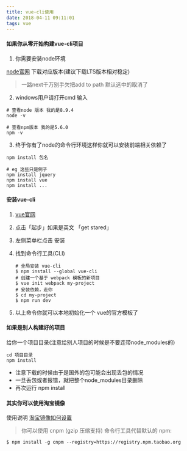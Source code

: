 ```yaml
---
title: vue-cli使用
date: 2018-04-11 09:11:01
tags: vue
---
```


#### 如果你从零开始构建vue-cli项目

1. 你需要安装node环境

[node官网](https://nodejs.org/en/download/) 下载对应版本(建议下载LTS版本相对稳定)

> 一路next千万别手欠把add to path 默认选中的取消了

2. windows用户请打开cmd 输入

```
# 查看node 版本 我的是8.9.4
node -v 

# 查看npm版本 我的是5.6.0 
npm -v
```

3. 终于你有了node的命令行环境这样你就可以安装前端相关依赖了

```
npm install 包名

# eg 这些只是例子
npm install jquery
npm install vue
npm install ...
```

#### 安装vue-cli

1. [vue官网](https://cn.vuejs.org/)
2. 点击「起步」如果是英文 「get stared」
3. 左侧菜单栏点击 安装
4. 找到命令行工具(CLI) 

    ```
    # 全局安装 vue-cli
    $ npm install --global vue-cli
    # 创建一个基于 webpack 模板的新项目
    $ vue init webpack my-project
    # 安装依赖，走你
    $ cd my-project
    $ npm run dev
    ```
5. 以上命令你就可以本地初始化一个 vue的官方模板了 

#### 如果是别人构建好的项目

给你一个项目目录(注意给别人项目的时候是不要连带node_modules的)

```
cd 项目目录
npm install
```

- 注意下载的时候由于是国外的包可能会出现丢包的情况
- 一旦丢包或者报错，就把整个node_modules目录删除
- 再次运行 npm install

#### 其实你可以使用淘宝镜像

使用说明 [淘宝镜像如何设置](https://npm.taobao.org/)

> 你可以使用 cnpm (gzip 压缩支持) 命令行工具代替默认的 npm:

```
$ npm install -g cnpm --registry=https://registry.npm.taobao.org
```






